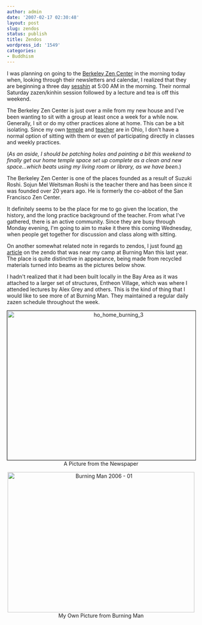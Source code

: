 ```yaml
---
author: admin
date: '2007-02-17 02:30:48'
layout: post
slug: zendos
status: publish
title: Zendos
wordpress_id: '1549'
categories:
- Buddhism
---
```

I was planning on going to the <a href="http://berkeleyzencenter.org/">Berkeley Zen Center</a> in the morning today when, looking through their newsletters and calendar, I realized that they are beginning a three day <a href="http://en.wikipedia.org/wiki/Sesshin">sesshin</a> at 5:00 AM in the morning. Their normal Saturday zazen/kinhin session followed by a lecture and tea is off this weekend.

The Berkeley Zen Center is just over a mile from my new house and I've been wanting to sit with a group at least once a week for a while now. Generally, I sit or do my other practices alone at home. This can be a bit isolating. Since my own <a href="http://www.daiun-ji.org/">temple</a> and <a href="http://www.daiun-ji.org/About/teachers.php">teacher</a> are in Ohio, I don't have a normal option of sitting with them or even of participating directly in classes and weekly practices.

(<em>As an aside, I should be patching holes and painting a bit this weekend to finally get our home temple space set up complete as a clean and new space...which beats using my living room or library, as we have been.</em>)

The Berkeley Zen Center is one of the places founded as a result of Suzuki Roshi. Sojun Mel Weitsman Roshi is the teacher there and has been since it was founded over 20 years ago. He is formerly the co-abbot of the San Francisco Zen Center.

It definitely seems to be the place for me to go given the location, the history, and the long practice background of the teacher. From what I've gathered, there is an active community. Since they are busy through Monday evening, I'm going to aim to make it there this coming Wednesday, when people get together for discussion and class along with sitting.

On another somewhat related note in regards to zendos, I just found <a href="http://www.sfgate.com/cgi-bin/article.cgi?f=/c/a/2006/09/02/HOG39KRNH51.DTL">an article</a> on the zendo that was near my camp at Burning Man this last year. The place is quite distinctive in appearance, being made from recycled materials turned into beams as the pictures below show.

I hadn't realized that it had been built locally in the Bay Area as it was attached to a larger set of structures, Entheon Village, which was where I attended lectures by Alex Grey and others. This is the kind of thing that I would like to see more of at Burning Man. They maintained a regular daily zazen schedule throughout the week.

<p align="center"><a href="http://www.flickr.com/photos/albill/392768512/" title="Photo Sharing"><img src="http://farm1.static.flickr.com/136/392768512_59131b0852_o.jpg" alt="ho_home_burning_3" border="1" height="399" width="580" /></a>
A Picture from the Newspaper

<p align="center"><a href="http://www.flickr.com/photos/albill/233610575/" title="Photo Sharing"><img src="http://farm1.static.flickr.com/88/233610575_cd6e751c71.jpg" alt="Burning Man 2006 - 01" height="375" width="500" /></a>
My Own Picture from Burning Man
